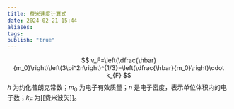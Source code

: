 ```yaml
---
title: 费米速度计算式
date: 2024-02-21 15:44
aliases: 
tags: 
publish: "true"
---
```

$$
v_F=\left(\dfrac{\hbar}{m_0}\right)\left(3\pi^2n\right)^{1/3}=\left(\dfrac{\hbar}{m_0}\right)\cdot k_{F}
$$
$\hbar$ 为约化普朗克常数；$m_{0}$ 为电子有效质量；$n$ 是电子密度，表示单位体积内的电子数；$k_{F}$ 为[[费米波矢]]。